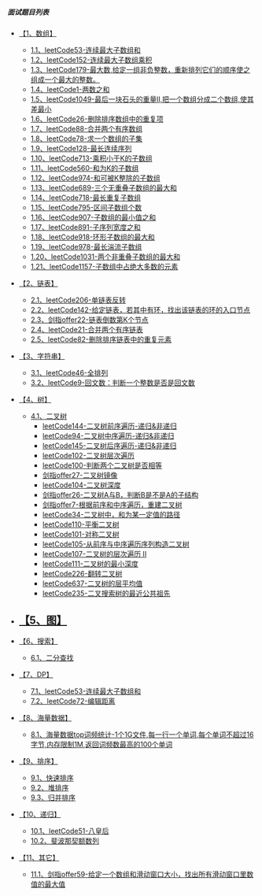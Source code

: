 ##### 面试题目列表
* [【1、数组】]()
    - [1.1、leetCode53-连续最大子数组和](../com/libin/leetcode_cn_algorithm/_1_array/_0053_maxSubArray.java)
    - [1.2、leetCode152-连续最大子数组乘积](../com/libin/leetcode_cn_algorithm/_1_array/_0152_maxProduct.java)
    - [1.3、leetCode179-最大数,给定一组非负整数，重新排列它们的顺序使之组成一个最大的整数。](../com/libin/leetcode_cn_algorithm/_1_array/_0179_largestNumber.java)
    - [1.4、leetCode1-两数之和](../com/libin/leetcode_cn_algorithm/_1_array/_0001_twoSum.java)
    - [1.5、leetCode1049-最后一块石头的重量II,把一个数组分成二个数组,使其差最小](../com/libin/leetcode_cn_algorithm/_1_array/_1049_lastStoneWeightII.java)
    - [1.6、leetCode26-删除排序数组中的重复项](../com/libin/leetcode_cn_algorithm/_1_array/_0026_removeDuplicates.java)
    - [1.7、leetCode88-合并两个有序数组](../com/libin/leetcode_cn_algorithm/_1_array/_0088_merge.java)
    - [1.8、leetCode78-求一个数组的子集](../com/libin/leetcode_cn_algorithm/_1_array/_0078_subsets.java)
    - [1.9、leetCode128-最长连续序列]()
    - [1.10、leetCode713-乘积小于K的子数组]()
    - [1.11、leetCode560-和为K的子数组]()
    - [1.12、leetCode974-和可被K整除的子数组]()
    - [1.13、leetCode689-三个无重叠子数组的最大和]()
    - [1.14、leetCode718-最长重复子数组]()
    - [1.15、leetCode795-区间子数组个数]()
    - [1.16、leetCode907-子数组的最小值之和]()	
    - [1.17、leetCode891-子序列宽度之和]()
    - [1.18、leetCode918-环形子数组的最大和]()	
    - [1.19、leetCode978-最长湍流子数组]()
    - [1.20、leetCode1031-两个非重叠子数组的最大和]()
    - [1.21、leetCode1157-子数组中占绝大多数的元素]()

* [【2、链表】]()
    - [2.1、leetCode206-单链表反转]()
    - [2.2、leetCode142-给定链表，若其中有环，找出该链表的环的入口节点]()
    - [2.3、剑指offer22-链表倒数第K个节点]()
    - [2.4、leetCode21-合并两个有序链表](../com/libin/leetcode_cn_algorithm/_2_linked/_0021_mergeTwoLists.java)
    - [2.5、leetCode82-删除排序链表中的重复元素](../com/libin/leetcode_cn_algorithm/_2_linked/_0083_deleteDuplicates.java)

* [【3、字符串】]()
    - [3.1、leetCode46-全排列](../com/libin/leetcode_cn_algorithm/_3_character/_0046_permute.java)
    - [3.2、leetCode9-回文数：判断一个整数是否是回文数]()

* [【4、树】]()
    - [4.1、二叉树]()
        - [leetCode144-二叉树前序遍历-递归&非递归](../com/libin/leetcode_cn_algorithm/_4_tree/_0144_preorderTraversal.java)
        - [leetCode94-二叉树中序遍历-递归&非递归](../com/libin/leetcode_cn_algorithm/_4_tree/_0094_inorderTraversal.java)
        - [leetCode145-二叉树后序遍历-递归&非递归](../com/libin/leetcode_cn_algorithm/_4_tree/_0145_postorderTraversal.java)
        - [leetCode102-二叉树层次遍历](../com/libin/leetcode_cn_algorithm/_4_tree/_0102_levelOrder.java)
        - [leetCode100-判断两个二叉树是否相等](../com/libin/leetcode_cn_algorithm/_4_tree/_0100_isSameTree.java)
        - [剑指offer27-二叉树镜像](../com/libin/leetcode_cn_algorithm/_4_tree/_0101_isSymmetric.java)
        - [leetCode104-二叉树深度](../com/libin/leetcode_cn_algorithm/_4_tree/_0104_maxDepth.java)
        - [剑指offer26-二叉树A与B，判断B是不是A的子结构]()
        - [剑指offer7-根据前序和中序遍历，重建二叉树]()
        - [leetCode34-二叉树中，和为某一定值的路径]()
        - [leetCode110-平衡二叉树](../com/libin/leetcode_cn_algorithm/_4_tree/_0110_isBalanced.java)
        - [leetCode101-对称二叉树](../com/libin/leetcode_cn_algorithm/_4_tree/_0101_isSymmetric.java)
        - [leetCode105-从前序与中序遍历序列构造二叉树](../com/libin/leetcode_cn_algorithm/_4_tree/_0105_buildTree.java)
        - [leetCode107-二叉树的层次遍历 II](../com/libin/leetcode_cn_algorithm/_4_tree/_0107_levelOrderBottom.java)
        - [leetCode111-二叉树的最小深度](../com/libin/leetcode_cn_algorithm/_4_tree/_0111_minDepth.java) 
        - [leetCode226-翻转二叉树](../com/libin/leetcode_cn_algorithm/_4_tree/_0226_invertTree.java)
        - [leetCode637-二叉树的层平均值](../com/libin/leetcode_cn_algorithm/_4_tree/_0637_averageOfLevels.java)
        - [leetCode235-二叉搜索树的最近公共祖先](../com/libin/leetcode_cn_algorithm/_4_tree/_0235_lowestCommonAncestor.java)

* [【5、图】]()
    - 

* [【6、搜索】]()
    - [6.1、二分查找]()

* [【7、DP】]()
    - [7.1、leetCode53-连续最大子数组和](../com/libin/leetcode_cn_algorithm/_1_array/_0053_maxSubArray.java)
    - [7.2、leetCode72-编辑距离](../com/libin/leetcode_cn_algorithm/_0072_minDistance.java)

* [【8、海量数据】]()
    - [8.1、海量数据top词频统计-1个1G文件,每一行一个单词,每个单词不超过16字节,内存限制1M,返回词频数最高的100个单词]()

* [【9、排序】]()
    - [9.1、快速排序](../com/libin/general/_09_sort/_01_quickSort.java)
    - [9.2、堆排序]()
    - [9.3、归并排序]()

* [【10、递归】]()
    - [10.1、leetCode51-八皇后]()
    - [10.2、斐波那契额数列]()

* [【11、其它】]()
    - [11.1、剑指offer59-给定一个数组和滑动窗口大小，找出所有滑动窗口里数值的最大值]()

